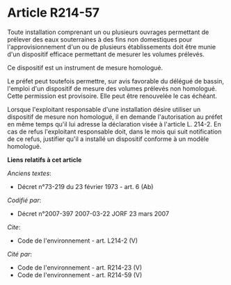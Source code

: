 # Article R214-57

Toute installation comprenant un ou plusieurs ouvrages permettant de prélever des eaux souterraines à des fins non
domestiques pour l'approvisionnement d'un ou de plusieurs établissements doit être munie d'un dispositif efficace permettant
de mesurer les volumes prélevés. 

Ce dispositif est un instrument de mesure homologué. 

Le préfet peut toutefois permettre, sur avis favorable du délégué de bassin, l'emploi d'un dispositif de mesure des volumes
prélevés non homologué. Cette permission est provisoire. Elle peut être renouvelée le cas échéant. 

Lorsque l'exploitant responsable d'une installation désire utiliser un dispositif de mesure non homologué, il en demande
l'autorisation au préfet en même temps qu'il lui adresse la déclaration visée à l'article L. 214-2. En cas de refus
l'exploitant responsable doit, dans le mois qui suit notification de ce refus, justifier qu'il a installé un dispositif
conforme à un modèle homologué.

**Liens relatifs à cet article**

_Anciens textes_:

  - Décret n°73-219 du 23 février 1973 - art. 6 (Ab)

_Codifié par_:

  - Décret n°2007-397 2007-03-22 JORF 23 mars 2007

_Cite_:

  - Code de l'environnement - art. L214-2 (V)

_Cité par_:

  - Code de l'environnement - art. R214-23 (V)
  - Code de l'environnement - art. R214-59 (V)
